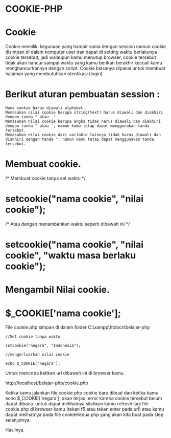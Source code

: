 # COOKIE-PHP

# Cookie

Cookie memiliki kegunaan yang hampir sama dengan session namun cookie disimpan di dalam komputer user dan dapat di setting waktu berlakunya cookie tersebut, jadi walaupun kamu menutup browser, cookie tersebut tidak akan hancur sampai waktu yang kamu berikan berakhir kecuali kamu menghancurkannya dengan script. Cookie biasanya dipakai untuk membuat halaman yang membutuhkan otentikasi (login).

# Berikut aturan pembuatan session :

    Nama cookie harus diawali alphabet.
    Memasukan nilai cookie berupa string(text) harus diawali dan diakhiri dengan tanda " atau  '.
    Memasukan nilai cookie berupa angka tidak harus diawali dan diakhiri dengan tanda " atau ', namun kamu tetap dapat menggunakan tanda tersebut.
    Memasukan nilai cookie dari variable lainnya tidak harus diawali dan diakhiri dengan tanda ", namun kamu tetap dapat menggunakan tanda tersebut.


# Membuat cookie.

/* Membuat cookie tanpa set waktu */ 

# setcookie("nama cookie", "nilai cookie");

/* Atau dengan menambahkan waktu seperti dibawah ini */ 

# setcookie("nama cookie", "nilai cookie", "waktu masa berlaku cookie");



# Mengambil Nilai cookie.

# $_COOKIE['nama cookie'];

File cookie.php simpan di dalam folder C:\xampp\htdocs\belajar-php

 
    //Set cookie tanpa waktu

    setcookie("negara", "Indonesia");
 
    //mengerluarkan nilai cookie

    echo $_COOKIE['negara'];
     


Untuk mencoba ketikan url dibawah ini di browser kamu.

http://localhost/belajar-php/cookie.php

Ketika kamu jalankan file cookie.php cookie baru dibuat dan ketika kamu echo $_COOKIE['negara']; akan terjadi error karena cookie tersebut belum dapat dibaca. untuk dapat melihatnya silahkan kamu refresh lagi file cookie.php di browser kamu (tekan f5 atau tekan enter pada url) atau kamu dapat melihatnya pada file cookieKedua.php yang akan kita buat pada step selanjutnya.

Hasilnya.
